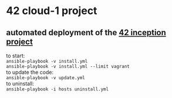 # 42 cloud-1 project

## automated deployment of the [42 inception project](https://github.com/mirsella/inception)

to start:  
`ansible-playbook -v install.yml`  
`ansible-playbook -v install.yml --limit vagrant`  
to update the code:  
`ansible-playbook -v update.yml`  
to uninstall:  
`ansible-playbook -i hosts uninstall.yml`
